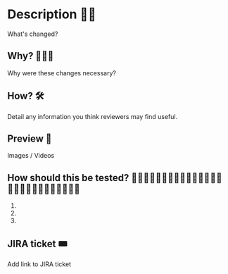 # Description 🤌🏻

  What's changed?


  ## Why? 🤷🏻‍♂️

  Why were these changes necessary?


  ## How? 🛠  

  Detail any information you think reviewers may find useful.


  ## Preview 👀 

  Images / Videos


  ## How should this be tested? 👩🏻‍🏫🧑🏻‍🏫👨🏻‍🏫👩🏽‍💻👨🏿‍💻👨🏼‍🏭👨🏽‍🔧👨🏼‍🔬👩🏼‍⚖️

  1.
  2.
  3.

 ## JIRA ticket 🎟

 Add link to JIRA ticket
